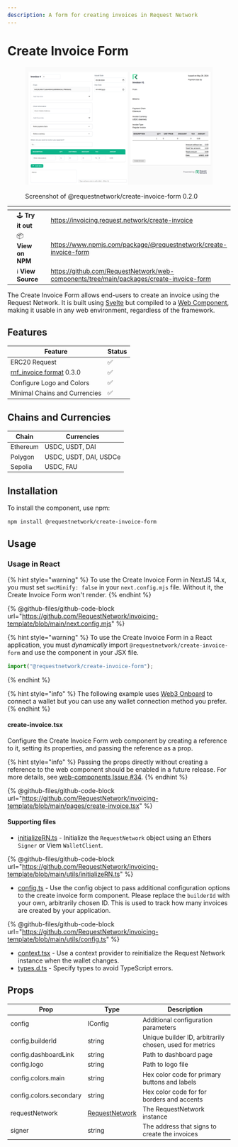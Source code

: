 ```yaml
---
description: A form for creating invoices in Request Network
---
```


# Create Invoice Form

<figure><img src="../../.gitbook/assets/image (2).png" alt=""><figcaption><p>Screenshot of @requestnetwork/create-invoice-form 0.2.0</p></figcaption></figure>

<table data-view="cards"><thead><tr><th></th><th></th><th></th><th data-hidden data-card-target data-type="content-ref"></th></tr></thead><tbody><tr><td></td><td><span data-gb-custom-inline data-tag="emoji" data-code="1f579">🕹️</span> <strong>Try it out</strong></td><td></td><td><a href="https://invoicing.request.network/create-invoice">https://invoicing.request.network/create-invoice</a></td></tr><tr><td></td><td><span data-gb-custom-inline data-tag="emoji" data-code="1f4e6">📦</span> <strong>View on NPM</strong></td><td></td><td><a href="https://www.npmjs.com/package/@requestnetwork/create-invoice-form">https://www.npmjs.com/package/@requestnetwork/create-invoice-form</a></td></tr><tr><td></td><td><span data-gb-custom-inline data-tag="emoji" data-code="2139">ℹ️</span> <strong>View Source</strong></td><td></td><td><a href="https://github.com/RequestNetwork/web-components/tree/main/packages/create-invoice-form">https://github.com/RequestNetwork/web-components/tree/main/packages/create-invoice-form</a></td></tr></tbody></table>

The Create Invoice Form allows end-users to create an invoice using the Request Network. It is built using [Svelte](https://svelte.dev/) but compiled to a [Web Component](https://developer.mozilla.org/en-US/docs/Web/API/Web\_components), making it usable in any web environment, regardless of the framework.

## Features

| Feature                                                                                                                                | Status |
| -------------------------------------------------------------------------------------------------------------------------------------- | ------ |
| ERC20 Request                                                                                                                          | ✅      |
| [rnf\_invoice format](https://github.com/RequestNetwork/requestNetwork/tree/master/packages/data-format/src/format/rnf\_invoice) 0.3.0 | ✅      |
| Configure Logo and Colors                                                                                                              | ✅      |
| Minimal Chains and Currencies                                                                                                          | ✅      |

## Chains and Currencies

| Chain    | Currencies             |
| -------- | ---------------------- |
| Ethereum | USDC, USDT, DAI        |
| Polygon  | USDC, USDT, DAI, USDCe |
| Sepolia  | USDC, FAU              |

## Installation

To install the component, use npm:

```bash
npm install @requestnetwork/create-invoice-form
```

## Usage

### Usage in React

{% hint style="warning" %}
To use the Create Invoice Form in NextJS 14.x, you must set `swcMinify: false` in your `next.config.mjs` file. Without it, the Create Invoice Form won't render.
{% endhint %}

{% @github-files/github-code-block url="https://github.com/RequestNetwork/invoicing-template/blob/main/next.config.mjs" %}

{% hint style="warning" %}
To use the Create Invoice Form in a React application, you must _dynamically_ import `@requestnetwork/create-invoice-form` and use the component in your JSX file.

```jsx
import("@requestnetwork/create-invoice-form");
```
{% endhint %}

{% hint style="info" %}
The following example uses [Web3 Onboard](https://onboard.blocknative.com/) to connect a wallet but you can use any wallet connection method you prefer.
{% endhint %}

#### **create-invoice.tsx**

Configure the Create Invoice Form web component by creating a reference to it, setting its properties, and passing the reference as a prop.&#x20;

{% hint style="info" %}
Passing the props directly without creating a reference to the web component should be enabled in a future release. For more details, see [web-components Issue #34](https://github.com/RequestNetwork/web-components/issues/34).
{% endhint %}

{% @github-files/github-code-block url="https://github.com/RequestNetwork/invoicing-template/blob/main/pages/create-invoice.tsx" %}

#### **Supporting files**

* [initializeRN.ts](https://github.com/RequestNetwork/invoicing-template/blob/main/utils/initializeRN.ts) - Initialize the `RequestNetwork` object using an Ethers `Signer` or Viem `WalletClient`.

{% @github-files/github-code-block url="https://github.com/RequestNetwork/invoicing-template/blob/main/utils/initializeRN.ts" %}

* [config.ts](https://github.com/RequestNetwork/invoicing-template/blob/main/utils/config.ts) - Use the config object to pass additional configuration options to the create invoice form component. Please replace the `builderId` with your own, arbitrarily chosen ID. This is used to track how many invoices are created by your application.

{% @github-files/github-code-block url="https://github.com/RequestNetwork/invoicing-template/blob/main/utils/config.ts" %}

* [context.tsx](https://github.com/RequestNetwork/invoicing-template/blob/main/utils/context.tsx) - Use a context provider to reinitialize the Request Network instance when the wallet changes.
* [types.d.ts](https://github.com/RequestNetwork/invoicing-template/blob/main/types.d.ts) - Specify types to avoid TypeScript errors.

## Props

| Prop                    | Type                                                                                              | Description                                             |
| ----------------------- | ------------------------------------------------------------------------------------------------- | ------------------------------------------------------- |
| config                  | IConfig                                                                                           | Additional configuration parameters                     |
| config.builderId        | string                                                                                            | Unique builder ID, arbitrarily chosen, used for metrics |
| config.dashboardLink    | string                                                                                            | Path to dashboard page                                  |
| config.logo             | string                                                                                            | Path to logo file                                       |
| config.colors.main      | string                                                                                            | Hex color code for primary buttons and labels           |
| config.colors.secondary | string                                                                                            | Hex color code for for borders and accents              |
| requestNetwork          | [RequestNetwork](../../learn-request-network/sdk-api-reference/request-client.js/requestnetwork/) | The RequestNetwork instance                             |
| signer                  | string                                                                                            | The address that signs to create the invoices           |

